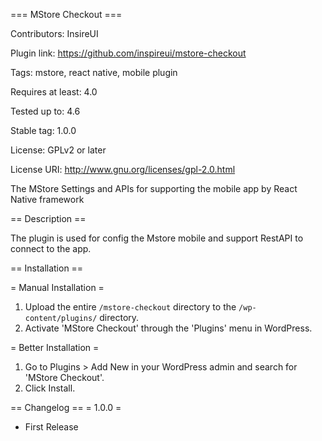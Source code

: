 === MStore Checkout ===

Contributors: InsireUI

Plugin link: https://github.com/inspireui/mstore-checkout

Tags: mstore, react native, mobile plugin

Requires at least: 4.0

Tested up to: 4.6

Stable tag: 1.0.0

License: GPLv2 or later

License URI: http://www.gnu.org/licenses/gpl-2.0.html


The MStore Settings and APIs for supporting the mobile app by React Native framework

== Description ==

The plugin is used for config the Mstore mobile and support RestAPI to connect to the app.


== Installation ==

= Manual Installation =

1. Upload the entire `/mstore-checkout` directory to the `/wp-content/plugins/` directory.
1. Activate 'MStore Checkout' through the 'Plugins' menu in WordPress.

= Better Installation =

1. Go to Plugins > Add New in your WordPress admin and search for 'MStore Checkout'.
1. Click Install.


== Changelog ==
= 1.0.0 =
* First Release
